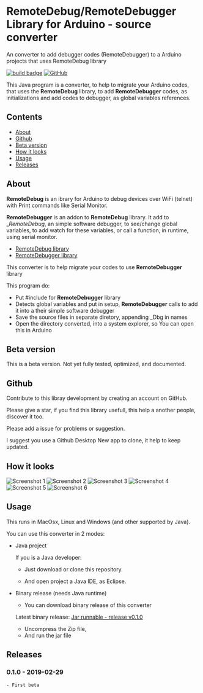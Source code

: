 # RemoteDebug/RemoteDebugger Library for Arduino - source converter
An converter to add debugger codes (RemoteDebugger)  to a Arduino projects that uses RemoteDebug library

<a href="#releases">![build badge](https://img.shields.io/badge/version-v0.1.0-blue.svg)</a> 
<a href="https://github.com/JoaoLopesF/RemoteDebugConverter/blob/master/LICENSE.txt">
![GitHub](https://img.shields.io/github/license/mashape/apistatus.svg)</a>

This Java program is a converter, to help to migrate your Arduino codes, that uses the __RemoteDebug__ library,
to add __RemoteDebugger__ codes, as initializations and add codes to debugger, as global variables references.

## Contents

- [About](#about)
- [Github](#github)
- [Beta version](#beta-version)
- [How it looks](#how-it-looks-1)
- [Usage](#usage)
- [Releases](#releases)

## About

__RemoteDebug__ is an ibrary for Arduino to debug devices over WiFi (telnet) with Print commands like Serial Monitor.

__RemoteDebugger__ is an addon to __RemoteDebug__ library.
It add to __RemoteDebug_, an simple software debugger,
to see/change global variables, to add watch for these variables,
or call a function, in runtime, using serial monitor.

* [RemoteDebug library](https://github.com/JoaoLopesF/RemoteDebug)
* [RemoteDebugger library](https://github.com/JoaoLopesF/RemoteDebugger)

This converter is to help migrate your codes to use __RemoteDebugger__ library

This program do:

- Put #include for __RemoteDebugger__ library
- Detects global variables and put in setup,
 __RemoteDebugger__ calls to add it into a their simple software debugger
- Save the source files in separate diretory, appending _Dbg in names
- Open the directory converted, into a system explorer,
  so You can open this in Arduino

## Beta version

This is a beta version. 
Not yet fully tested, optimized, and documented.

## Github

Contribute to this libray development by creating an account on GitHub.

Please give a star, if you find this library usefull, 
this help a another people, discover it too.

Please add a issue for problems or suggestion.

I suggest you use a Github Desktop New app to clone, 
it help to keep updated.


## How it looks

![Screenshot 1](https://github.com/JoaoLopesF/RemoteDebuggerConverter/blob/master/Screenshots/screenshot1.png)
![Screenshot 2](https://github.com/JoaoLopesF/RemoteDebuggerConverter/blob/master/Screenshots/screenshot2.png)
![Screenshot 3](https://github.com/JoaoLopesF/RemoteDebuggerConverter/blob/master/Screenshots/screenshot3.png)
![Screenshot 4](https://github.com/JoaoLopesF/RemoteDebuggerConverter/blob/master/Screenshots/screenshot4.png)
![Screenshot 5](https://github.com/JoaoLopesF/RemoteDebuggerConverter/blob/master/Screenshots/screenshot5.png)
![Screenshot 6](https://github.com/JoaoLopesF/RemoteDebuggerConverter/blob/master/Screenshots/screenshot6.png)

## Usage

This runs in MacOsx, Linux and Windows (and other supported by Java).

You can use this converter in 2 modes:

- Java project

  If you is a Java developer:

  - Just download or clone this repository.

  - And open project a Java IDE, as Eclipse.

- Binary release (needs Java runtime)

  - You can download binary release of this converter

  Latest binary release: [Jar runnable - release v0.1.0](https://github.com/JoaoLopesF/RemoteDebuggerConverter/releases/download/v0.1.0/RemoteDebuggerConverter.jar.zip)

  - Uncompress the Zip file,
  - And run the jar file

## Releases

### 0.1.0 - 2019-02-29

    - First beta
